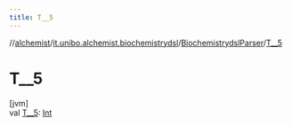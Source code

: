 ```yaml
---
title: T__5
---
```

//[alchemist](../../../index.html)/[it.unibo.alchemist.biochemistrydsl](../index.html)/[BiochemistrydslParser](index.html)/[T__5](-t__5.html)



# T__5



[jvm]\
val [T__5](-t__5.html): [Int](https://kotlinlang.org/api/latest/jvm/stdlib/kotlin/-int/index.html)




